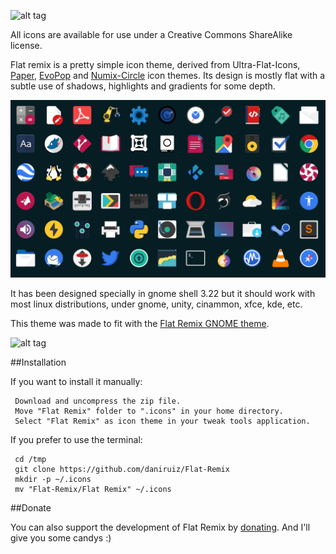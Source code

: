 ![alt tag](https://cdn.rawgit.com/daniruiz/Flat-Remix/master/Flat%20Remix/logo.svg)


All icons are available for use under a Creative Commons ShareAlike license.

Flat remix is a pretty simple icon theme, derived from Ultra-Flat-Icons, [Paper](http://snwh.org/paper/), [EvoPop](https://github.com/solus-project/evopop-icon-theme) and [Numix-Circle](https://github.com/numixproject/numix-icon-theme-circle) icon themes. Its design is mostly flat with a subtle use of shadows, highlights and gradients for some depth.

![alt tag](https://raw.githubusercontent.com/daniruiz/Flat-Remix/master/Flat%20Remix/preview.png)

It has been designed specially in gnome shell 3.22 but it should work with most linux distributions, under gnome, unity, cinammon, xfce, kde, etc.

This theme was made to fit with the [Flat Remix GNOME theme](https://github.com/daniruiz/Super-Flat-Remix-GNOME-theme).

![alt tag](http://i1123.photobucket.com/albums/l553/mikelon1/Flat_Remix_GnomeTheme.png~original)

##Installation

If you want to install it manually:

     Download and uncompress the zip file.
     Move "Flat Remix" folder to ".icons" in your home directory.
     Select "Flat Remix" as icon theme in your tweak tools application.

If you prefer to use the terminal:

     cd /tmp
     git clone https://github.com/daniruiz/Flat-Remix
     mkdir -p ~/.icons
     mv "Flat-Remix/Flat Remix" ~/.icons

##Donate

You can also support the development of Flat Remix by [donating](https://www.paypal.com/cgi-bin/webscr?cmd=_s-xclick&hosted_button_id=S8V26CR79A29W). And I'll give you some candys :)
